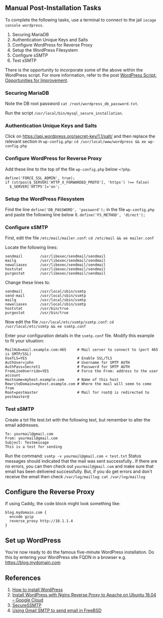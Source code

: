 ## Manual Post-Installation Tasks
To complete the following tasks, use a terminal to connect to the jail `iocage console wordpress`.

1. Securing MariaDB
2. Authentication Unique Keys and Salts
3. Configure WordPress for Reverse Proxy
4. Setup the WordPress Filesystem
5. Configure sSMTP
6. Test sSMTP

There is the opportunity to incorporate some of the above within the WordPress script. For more information, refer to the post [WordPress Script: Opportunities for Improvement](https://blog.udance.com.au/2020/09/20/wordpress-script-opportunities-for-improvement/).

### Securing MariaDB
Note the DB root password `cat /root/wordpress_db_password.txt`.

Run the script `/usr/local/bin/mysql_secure_installation`.

### Authentication Unique Keys and Salts
Click on https://api.wordpress.org/secret-key/1.1/salt/ and then replace the relevant section in `wp-config.php`:
`cd /usr/local/www/wordpress && ee wp-config.php`

### Configure WordPress for Reverse Proxy
Add these line to the top of the file `wp-config.php`  below `<?php`.
```
define('FORCE_SSL_ADMIN', true); 
if (strpos($_SERVER['HTTP_X_FORWARDED_PROTO'], 'https') !== false)
  $_SERVER['HTTPS']='on';
```

### Setup the WordPress Filesystem
Find the line `define('DB_PASSWORD', 'password');` in the file `wp-config.php` and paste the following line below it.
`define('FS_METHOD', 'direct');`

### Configure sSMTP
First, edit the file  `/etc/mail/mailer.conf`:
`cd /etc/mail && ee mailer.conf`

Locate the following lines:
```
sendmail        /usr/libexec/sendmail/sendmail
mailq           /usr/libexec/sendmail/sendmail
newaliases      /usr/libexec/sendmail/sendmail
hoststat        /usr/libexec/sendmail/sendmail
purgestat       /usr/libexec/sendmail/sendmail
```
Change these lines to:
```
sendmail        /usr/local/sbin/ssmtp
send-mail       /usr/local/sbin/ssmtp
mailq           /usr/local/sbin/ssmtp
newaliases      /usr/local/sbin/ssmtp
hoststat        /usr/bin/true
purgestat       /usr/bin/true
```
Now edit the file `/usr/local/etc/ssmtp/ssmtp.conf`:
`cd /usr/local/etc/ssmtp && ee ssmtp.conf`

Enter your configuration details in the `ssmtp.conf` file. Modify this example to fit your situation:
```
MailHub=mail.example.com:465     # Mail server to connect to (port 465 is SMTP/SSL)
UseTLS=YES                       # Enable SSL/TLS 
AuthUser=john                    # Username for SMTP AUTH
AuthPass=Secret1                 # Password for SMTP AUTH 
FromLineOverride=YES             # Force the From: address to the user account 
Hostname=myhost.example.com      # Name of this host 
RewriteDomain=myhost.example.com # Where the mail will seem to come from 
Root=postmaster                  # Mail for root@ is redirected to postmaster@
```

### Test sSMTP
Create a txt file test.txt with the following text, but remember to alter the email addresses.
```
To: yourmail@gmail.com 
From: yourmail@gmail.com 
Subject: Testmessage 
This is a test for sending
```
Run the command:
`ssmtp -v yourmail@gmail.com < test.txt`
Status messages should indicated that the mail was sent successfully.. If there are no errors, you can then check out  `yourmail@gmail.com` and make sure that email has been delivered successfully.
But, if you do get errors and don't receive the email then check `/var/log/maillog`:
`cat /var/log/maillog`

## Configure the Reverse Proxy
If using Caddy, the code block might look something like:
```
blog.mydomain.com {
  encode gzip
  reverse_proxy http://10.1.1.4
}
```

## Set up WordPress
You're now ready to do the famous five-minute WordPress installation. Do this by entering your WordPress site FQDN in a browser e.g. https://blog.mydomain.com

## References
1. [How to install WordPress](https://wordpress.org/support/article/how-to-install-wordpress/)
2. [Install WordPress with Nginx Reverse Proxy to Apache on Ubuntu 18.04 – Google Cloud](https://www.cloudbooklet.com/install-wordpress-with-nginx-reverse-proxy-to-apache-on-ubuntu-18-04-google-cloud/)
3. [SecureSSMTP](https://wiki.freebsd.org/SecureSSMTP)
4. [Using Gmail SMTP to send email in FreeBSD](http://easyos.net/articles/bsd/freebsd/using_gmail_smtp_to_send_email_in_freebsd)
